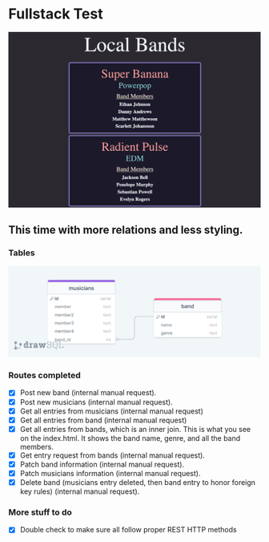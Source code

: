 # Fullstack Test
![sample](./example.png)
## This time with more relations and less styling.
### Tables
![table img](./fst_tables.png)
### Routes completed
- [x] Post new band (internal manual request).
- [x] Post new musicians (internal manual request).
- [x] Get all entries from musicians (internal manual request)
- [x] Get all entries from band  (internal manual request)
- [x] Get all entries from bands, which is an inner join. This is what you see on the index.html. It shows the band name, genre, and all the band members.
- [x] Get entry request from bands (internal manual request). 
- [x] Patch band information (internal manual request).
- [x] Patch musicians information (internal manual request).
- [x] Delete band (musicians entry deleted, then band entry to honor foreign key rules) (internal manual request).
### More stuff to do
- [x] Double check to make sure all follow proper REST HTTP methods
